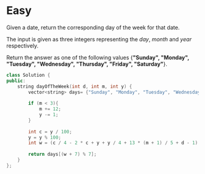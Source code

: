# Easy

Given a date, return the corresponding day of the week for that date.

The input is given as three integers representing the $day$, $month$ and $year$ respectively.

Return the answer as one of the following values {**"Sunday", "Monday", "Tuesday", "Wednesday", "Thursday", "Friday", "Saturday"**}.

```cpp
class Solution {
public:
    string dayOfTheWeek(int d, int m, int y) {
        vector<string> days= {"Sunday", "Monday", "Tuesday", "Wednesday", "Thursday", "Friday", "Saturday"};
        
        if (m < 3){
            m += 12;
            y -= 1;
        }
        
        int c = y / 100;
        y = y % 100;
        int w = (c / 4 - 2 * c + y + y / 4 + 13 * (m + 1) / 5 + d - 1) % 7;
        
        return days[(w + 7) % 7];
    }
};
```
